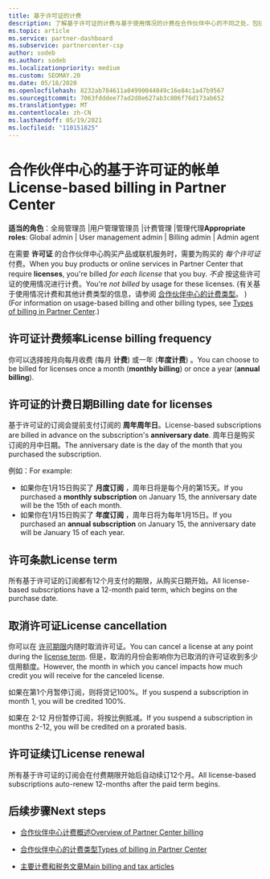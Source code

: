 ```yaml
---
title: 基于许可证的计费
description: 了解基于许可证的计费与基于使用情况的计费在合作伙伴中心的不同之处，包括如何根据许可证使用情况对每个许可证 (计费) 。
ms.topic: article
ms.service: partner-dashboard
ms.subservice: partnercenter-csp
author: sodeb
ms.author: sodeb
ms.localizationpriority: medium
ms.custom: SEOMAY.20
ms.date: 05/18/2020
ms.openlocfilehash: 8232ab784611a04990044049c16e84c1a47b9567
ms.sourcegitcommit: 7063fdddee77ad2d8e627ab3c806f76d173ab652
ms.translationtype: MT
ms.contentlocale: zh-CN
ms.lasthandoff: 05/19/2021
ms.locfileid: "110151825"
---
```

# <a name="license-based-billing-in-partner-center"></a><span data-ttu-id="6d0df-103">合作伙伴中心的基于许可证的帐单</span><span class="sxs-lookup"><span data-stu-id="6d0df-103">License-based billing in Partner Center</span></span>

<span data-ttu-id="6d0df-104">**适当的角色**：全局管理员 |用户管理管理员 |计费管理 |管理代理</span><span class="sxs-lookup"><span data-stu-id="6d0df-104">**Appropriate roles**: Global admin | User management admin | Billing admin | Admin agent</span></span>

<span data-ttu-id="6d0df-105">在需要 **许可证** 的合作伙伴中心购买产品或联机服务时，需要为购买的 *每个许可证* 付费。</span><span class="sxs-lookup"><span data-stu-id="6d0df-105">When you buy products or online services in Partner Center that require **licenses**, you're billed *for each license* that you buy.</span></span> <span data-ttu-id="6d0df-106">*不会* 按这些许可证的使用情况进行计费。</span><span class="sxs-lookup"><span data-stu-id="6d0df-106">You're *not billed* by usage for these licenses.</span></span> <span data-ttu-id="6d0df-107"> (有关基于使用情况计费和其他计费类型的信息，请参阅 [合作伙伴中心的计费类型](./billing-basics.md)。 ) </span><span class="sxs-lookup"><span data-stu-id="6d0df-107">(For information on usage-based billing and other billing types, see [Types of billing in Partner Center](./billing-basics.md).)</span></span>

## <a name="license-billing-frequency"></a><span data-ttu-id="6d0df-108">许可证计费频率</span><span class="sxs-lookup"><span data-stu-id="6d0df-108">License billing frequency</span></span>

<span data-ttu-id="6d0df-109">你可以选择按月向每月收费 (每月 **计费**) 或一年 (**年度计费**) 。</span><span class="sxs-lookup"><span data-stu-id="6d0df-109">You can choose to be billed for licenses once a month (**monthly billing**) or once a year (**annual billing**).</span></span> 

## <a name="billing-date-for-licenses"></a><span data-ttu-id="6d0df-110">许可证的计费日期</span><span class="sxs-lookup"><span data-stu-id="6d0df-110">Billing date for licenses</span></span>

<span data-ttu-id="6d0df-111">基于许可证的订阅会提前支付订阅的 **周年周年日**。</span><span class="sxs-lookup"><span data-stu-id="6d0df-111">License-based subscriptions are billed in advance on the subscription's **anniversary date**.</span></span> <span data-ttu-id="6d0df-112">周年日是购买订阅的月中日期。</span><span class="sxs-lookup"><span data-stu-id="6d0df-112">The anniversary date is the day of the month that you purchased the subscription.</span></span>

<span data-ttu-id="6d0df-113">例如：</span><span class="sxs-lookup"><span data-stu-id="6d0df-113">For example:</span></span>

- <span data-ttu-id="6d0df-114">如果你在1月15日购买了 **月度订阅** ，周年日将是每个月的第15天。</span><span class="sxs-lookup"><span data-stu-id="6d0df-114">If you purchased a **monthly subscription** on January 15, the anniversary date will be the 15th of each month.</span></span>
- <span data-ttu-id="6d0df-115">如果你在1月15日购买了 **年度订阅** ，周年日将为每年1月15日。</span><span class="sxs-lookup"><span data-stu-id="6d0df-115">If you purchased an **annual subscription** on January 15, the anniversary date will be January 15 of each year.</span></span>

## <a name="license-term"></a><span data-ttu-id="6d0df-116">许可条款</span><span class="sxs-lookup"><span data-stu-id="6d0df-116">License term</span></span>

<span data-ttu-id="6d0df-117">所有基于许可证的订阅都有12个月支付的期限，从购买日期开始。</span><span class="sxs-lookup"><span data-stu-id="6d0df-117">All license-based subscriptions have a 12-month paid term, which begins on the purchase date.</span></span>

## <a name="license-cancellation"></a><span data-ttu-id="6d0df-118">取消许可证</span><span class="sxs-lookup"><span data-stu-id="6d0df-118">License cancellation</span></span>

<span data-ttu-id="6d0df-119">你可以在 [许可期限](#license-term)内随时取消许可证。</span><span class="sxs-lookup"><span data-stu-id="6d0df-119">You can cancel a license at any point during the [license term](#license-term).</span></span> <span data-ttu-id="6d0df-120">但是，取消的月份会影响你为已取消的许可证收到多少信用额度。</span><span class="sxs-lookup"><span data-stu-id="6d0df-120">However, the month in which you cancel impacts how much credit you will receive for the canceled license.</span></span>

<span data-ttu-id="6d0df-121">如果在第1个月暂停订阅，则将贷记100%。</span><span class="sxs-lookup"><span data-stu-id="6d0df-121">If you suspend a subscription in month 1, you will be credited 100%.</span></span>

<span data-ttu-id="6d0df-122">如果在 2-12 月份暂停订阅，将按比例抵减。</span><span class="sxs-lookup"><span data-stu-id="6d0df-122">If you suspend a subscription in months 2-12, you will be credited on a prorated basis.</span></span>

## <a name="license-renewal"></a><span data-ttu-id="6d0df-123">许可证续订</span><span class="sxs-lookup"><span data-stu-id="6d0df-123">License renewal</span></span>

<span data-ttu-id="6d0df-124">所有基于许可证的订阅会在付费期限开始后自动续订12个月。</span><span class="sxs-lookup"><span data-stu-id="6d0df-124">All license-based subscriptions auto-renew 12-months after the paid term begins.</span></span>

## <a name="next-steps"></a><span data-ttu-id="6d0df-125">后续步骤</span><span class="sxs-lookup"><span data-stu-id="6d0df-125">Next steps</span></span>

- [<span data-ttu-id="6d0df-126">合作伙伴中心计费概述</span><span class="sxs-lookup"><span data-stu-id="6d0df-126">Overview of Partner Center billing</span></span>](billing-basics.md)

- [<span data-ttu-id="6d0df-127">合作伙伴中心的计费类型</span><span class="sxs-lookup"><span data-stu-id="6d0df-127">Types of billing in Partner Center</span></span>](./billing-basics.md)

- [<span data-ttu-id="6d0df-128">主要计费和税务文章</span><span class="sxs-lookup"><span data-stu-id="6d0df-128">Main billing and tax articles</span></span>](billing.md)